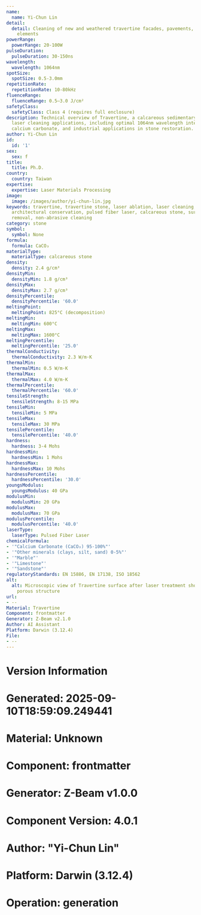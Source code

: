 ```yaml
---
name:
  name: Yi-Chun Lin
detail:
  detail: Cleaning of new and weathered travertine facades, pavements, and decorative
    elements
powerRange:
  powerRange: 20-100W
pulseDuration:
  pulseDuration: 30-150ns
wavelength:
  wavelength: 1064nm
spotSize:
  spotSize: 0.5-3.0mm
repetitionRate:
  repetitionRate: 10-80kHz
fluenceRange:
  fluenceRange: 0.5–3.0 J/cm²
safetyClass:
  safetyClass: Class 4 (requires full enclosure)
description: Technical overview of Travertine, a calcareous sedimentary rock, for
  laser cleaning applications, including optimal 1064nm wavelength interaction with
  calcium carbonate, and industrial applications in stone restoration.
author: Yi-Chun Lin
id:
  id: '1'
sex:
  sex: f
title:
  title: Ph.D.
country:
  country: Taiwan
expertise:
  expertise: Laser Materials Processing
image:
  image: /images/author/yi-chun-lin.jpg
keywords: travertine, travertine stone, laser ablation, laser cleaning, stone restoration,
  architectural conservation, pulsed fiber laser, calcareous stone, surface contamination
  removal, non-abrasive cleaning
category: stone
symbol:
  symbol: None
formula:
  formula: CaCO₃
materialType:
  materialType: calcareous stone
density:
  density: 2.4 g/cm³
densityMin:
  densityMin: 1.8 g/cm³
densityMax:
  densityMax: 2.7 g/cm³
densityPercentile:
  densityPercentile: '60.0'
meltingPoint:
  meltingPoint: 825°C (decomposition)
meltingMin:
  meltingMin: 600°C
meltingMax:
  meltingMax: 1600°C
meltingPercentile:
  meltingPercentile: '25.0'
thermalConductivity:
  thermalConductivity: 2.3 W/m·K
thermalMin:
  thermalMin: 0.5 W/m·K
thermalMax:
  thermalMax: 4.0 W/m·K
thermalPercentile:
  thermalPercentile: '60.0'
tensileStrength:
  tensileStrength: 8-15 MPa
tensileMin:
  tensileMin: 5 MPa
tensileMax:
  tensileMax: 30 MPa
tensilePercentile:
  tensilePercentile: '40.0'
hardness:
  hardness: 3-4 Mohs
hardnessMin:
  hardnessMin: 1 Mohs
hardnessMax:
  hardnessMax: 10 Mohs
hardnessPercentile:
  hardnessPercentile: '30.0'
youngsModulus:
  youngsModulus: 40 GPa
modulusMin:
  modulusMin: 20 GPa
modulusMax:
  modulusMax: 70 GPa
modulusPercentile:
  modulusPercentile: '40.0'
laserType:
  laserType: Pulsed Fiber Laser
chemicalFormula:
- '"Calcium Carbonate (CaCO₃) 95-100%"'
- '"Other minerals (clays, silt, sand) 0-5%"'
- '"Marble"'
- '"Limestone"'
- '"Sandstone"'
regulatoryStandards: EN 15886, EN 17138, ISO 18562
alt:
  alt: Microscopic view of Travertine surface after laser treatment showing preserved
    porous structure
url:
- --
Material: Travertine
Component: frontmatter
Generator: Z-Beam v2.1.0
Author: AI Assistant
Platform: Darwin (3.12.4)
File:
- --
---
```


# Version Information
# Generated: 2025-09-10T18:59:09.249441
# Material: Unknown
# Component: frontmatter
# Generator: Z-Beam v1.0.0
# Component Version: 4.0.1
# Author: "Yi-Chun Lin"
# Platform: Darwin (3.12.4)
# Operation: generation
